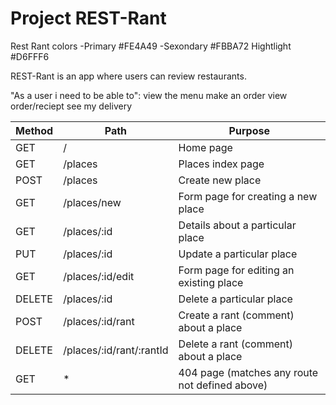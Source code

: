 # Project REST-Rant

Rest Rant colors
-Primary    #FE4A49
-Sexondary  #FBBA72
Hightlight  #D6FFF6

REST-Rant is an app where users can review restaurants.

"As a user i need to be able to":
    view the menu
    make an order
    view order/reciept
    see my delivery


| Method | Path                  | Purpose                                     |
|--------|-----------------------|---------------------------------------------|
| GET    | /                     | Home page                                   |
| GET    | /places               | Places index page                           |
| POST   | /places               | Create new place                            |
| GET    | /places/new           | Form page for creating a new place          |
| GET    | /places/:id           | Details about a particular place            |
| PUT    | /places/:id           | Update a particular place                   |
| GET    | /places/:id/edit      | Form page for editing an existing place     |
| DELETE | /places/:id           | Delete a particular place                   |
| POST   | /places/:id/rant      | Create a rant (comment) about a place       |
| DELETE | /places/:id/rant/:rantId | Delete a rant (comment) about a place    |
| GET    | *                     | 404 page (matches any route not defined above) |


